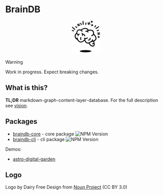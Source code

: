 # BrainDB

<p align="center">
  <picture>
    <source media="(prefers-color-scheme: dark)" srcset="logo/logo-dark.svg">
    <img alt="" src="logo/logo.svg" width="89" height="104">
  </picture>
</p>

> [!WARNING]
> Work in progress. Expect breaking changes.

## What is this?

**TL;DR** markdown-graph-content-layer-database. For the full description see [vision](/packages/docs/src/content/docs/notes/vision.md).

## Packages

- [braindb-core](/packages/braindb-core) - core package ![NPM Version](https://img.shields.io/npm/v/%40braindb%2Fcore)
- [braindb-cli](/packages/braindb-cli) - cli package ![NPM Version](https://img.shields.io/npm/v/%40braindb%2Fcli)

Demos:

- [astro-digital-garden](https://astro-digital-garden.stereobooster.com/recipes/braindb/)

## Logo

Logo by Dairy Free Design from <a href="https://thenounproject.com/browse/icons/term/levitating-brain/" target="_blank" title="levitating brain Icons">Noun Project</a> (CC BY 3.0)
